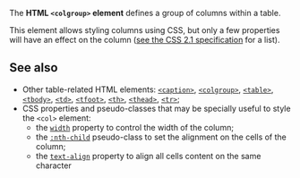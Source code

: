 <!-- <short-description> -->
The **HTML `<colgroup>` element** defines a group of columns within a table.
<!-- </short-description> -->

<!-- <overview> -->
This element allows styling columns using CSS, but only a few properties
will have an effect on the column ([see the CSS 2.1
specification](https://www.w3.org/TR/CSS21/tables.html#columns) for a
list).
<!-- </overview> -->

<!-- <usage-notes> -->
<!-- </usage-notes> -->

<!-- <accessibility-concerns> -->
<!-- </accessibility-concerns> -->
<!-- <see-also> -->
See also
--------

-   Other table-related HTML elements:
    [`<caption>`](/en-US/docs/Web/HTML/Element/caption),
    [`<colgroup>`](/en-US/docs/Web/HTML/Element/colgroup),
    [`<table>`](/en-US/docs/Web/HTML/Element/table),
    [`<tbody>`](/en-US/docs/Web/HTML/Element/tbody),
    [`<td>`](/en-US/docs/Web/HTML/Element/td),
    [`<tfoot>`](/en-US/docs/Web/HTML/Element/tfoot),
    [`<th>`](/en-US/docs/Web/HTML/Element/th),
    [`<thead>`](/en-US/docs/Web/HTML/Element/thead),
    [`<tr>`](/en-US/docs/Web/HTML/Element/tr);
-   CSS properties and pseudo-classes that may be specially useful to
    style the `<col>` element:
    -   the
        [`width`](/en-US/docs/Web/CSS/width)
        property to control the width of the column;
    -   the
        [`:nth-child`](/en-US/docs/Web/CSS/:nth-child)
        pseudo-class to set the alignment on the cells of the column;
    -   the
        [`text-align`](/en-US/docs/Web/CSS/text-align)
        property to align all cells content on the same character

<!-- </see-also> -->
